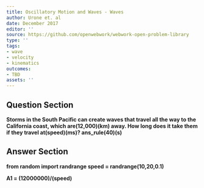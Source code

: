 ```yaml
---
title: Oscillatory Motion and Waves - Waves
author: Urone et. al
date: December 2017
editor: ''
source: https://github.com/openwebwork/webwork-open-problem-library
type: ''
tags:
- wave
- velocity
- kinematics
outcomes:
- TBD
assets: ''
---
```


## Question Section 

<b>
Storms in the South Pacific can create waves that travel all the way to the California coast, which are(12,000)(km) away. How long does it take them if they travel at(speed)(ms)?
ans_rule(40)(s)


## Answer Section

from random import randrange
speed = randrange(10,20,0.1)

A1 = (12000000)/(speed)
